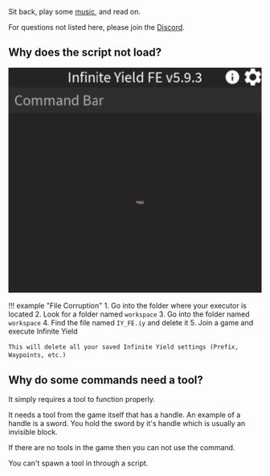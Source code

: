 <script src="../../assets/scroll.js"></script>

Sit back, play some [music](https://youtu.be/t3NlwGX-shA), and read on.

For questions not listed here, please join the [Discord](https://discord.com/invite/78ZuWSq).

## Why does the script not load?

<img src="../../assets/stuck_loop.png" alt="infinite loading">

!!! example "File Corruption"
	1. Go into the folder where your executor is located
	2. Look for a folder named `workspace`
	3. Go into the folder named `workspace`
	4. Find the file named `IY_FE.iy` and delete it
	5. Join a game and execute Infinite Yield
	
	This will delete all your saved Infinite Yield settings (Prefix, Waypoints, etc.)

## Why do some commands need a tool?

It simply requires a tool to function properly.

It needs a tool from the game itself that has a handle. An example of a handle is a sword. You hold the sword by it's handle which is usually an invisible block.

If there are no tools in the game then you can not use the command.

You can't spawn a tool in through a script.
